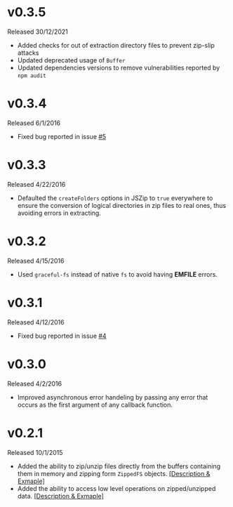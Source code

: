 # v0.3.5
Released 30/12/2021
* Added checks for out of extraction directory files to prevent zip-slip attacks
* Updated deprecated usage of `Buffer`
* Updated dependencies versions to remove vulnerabilities reported by `npm audit`

# v0.3.4
Released 6/1/2016
* Fixed bug reported in issue [#5](https://github.com/Mostafa-Samir/zip-local/issues/5)

# v0.3.3
Released 4/22/2016
* Defaulted the `createFolders` options in JSZip to `true` everywhere to ensure the conversion of logical directories in zip files to real ones, thus avoiding errors in extracting.

# v0.3.2
Released 4/15/2016
* Used `graceful-fs` instead of native `fs` to avoid having **EMFILE** errors.

# v0.3.1
Released 4/12/2016
* Fixed bug reported in issue [#4](https://github.com/Mostafa-Samir/zip-local/issues/4)

# v0.3.0
Released 4/2/2016
* Improved asynchronous error handeling by passing any error that occurs as the first argument of any callback function.

# v0.2.1
Released 10/1/2015

* Added the ability to zip/unzip files directly from the buffers containing them in memory and zipping form <code>ZippedFS</code> objects. [[Description & Exmaple]](https://github.com/Mostafa-Samir/zip-local#zippingunzipping-directly-from-memory)
* Added the ability to access low level operations on zipped/unzipped data. [[Description & Exmaple]](https://github.com/Mostafa-Samir/zip-local#low-level-operations)
